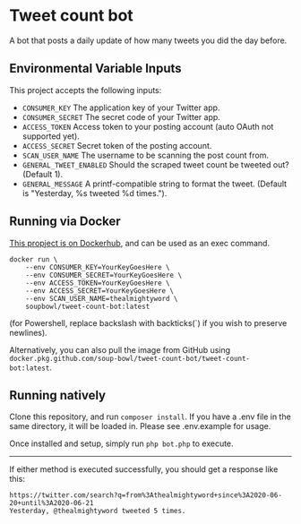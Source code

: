 # Tweet count bot
A bot that posts a daily update of how many tweets you did the day before.

## Environmental Variable Inputs
This project accepts the following inputs:

* `CONSUMER_KEY` The application key of your Twitter app.
* `CONSUMER_SECRET` The secret code of your Twitter app.
* `ACCESS_TOKEN` Access token to your posting account (auto OAuth not supported yet).
* `ACCESS_SECRET` Secret token of the posting account.
* `SCAN_USER_NAME` The username to be scanning the post count from.
* `GENERAL_TWEET_ENABLED` Should the scraped tweet count be tweeted out? (Default 1).
* `GENERAL_MESSAGE` A printf-compatible string to format the tweet. (Default is "Yesterday, %s tweeted %d times.").

## Running via Docker
[This propject is on Dockerhub][dockerimg], and can be used as an exec command.

```
docker run \
	--env CONSUMER_KEY=YourKeyGoesHere \
	--env CONSUMER_SECRET=YourKeyGoesHere \
	--env ACCESS_TOKEN=YourKeyGoesHere \
	--env ACCESS_SECRET=YourKeyGoesHere \
	--env SCAN_USER_NAME=thealmightyword \
	soupbowl/tweet-count-bot:latest
```
(for Powershell, replace backslash with backticks(`) if you wish to preserve newlines).

Alternatively, you can also pull the image from GitHub using `docker.pkg.github.com/soup-bowl/tweet-count-bot/tweet-count-bot:latest`.

## Running natively
Clone this repository, and run `composer install`. If you have a .env file in the same directory, it will be loaded in. Please see .env.example for usage.

Once installed and setup, simply run `php bot.php` to execute.

---

If either method is executed successfully, you should get a response like this:
```
https://twitter.com/search?q=from%3Athealmightyword+since%3A2020-06-20+until%3A2020-06-21
Yesterday, @thealmightyword tweeted 5 times.
```

[dockerimg]: https://hub.docker.com/repository/docker/soupbowl/tweet-count-bot
